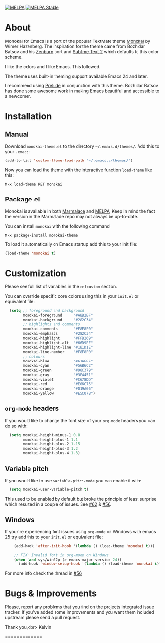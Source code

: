[![MELPA](http://melpa.org/packages/monokai-theme-badge.svg)](http://melpa.org/#/monokai-theme)
[![MELPA Stable](http://stable.melpa.org/packages/monokai-theme-badge.svg)](http://stable.melpa.org/#/monokai-theme)

# About

Monokai for Emacs is a port of the popular TextMate theme
[Monokai](http://www.monokai.nl/blog/2006/07/15/textmate-color-theme/)
by Wimer Hazenberg. The inspiration for the theme came from Bozhidar Batsov and
his [Zenburn](https://github.com/bbatsov/zenburn-emacs) port and
[Sublime Text 2](http://www.sublimetext.com/2) which defaults to this color scheme.

I like the colors and I like Emacs. This followed.

The theme uses built-in theming support available Emacs 24 and later.

I recommend using [Prelude](http://batsov.com/prelude/) in conjunction with
this theme. Bozhidar Batsov has done some awesome work in making Emacs beautiful and
accessible to a newcomer.

# Installation

## Manual

Download `monokai-theme.el` to the directory `~/.emacs.d/themes/`. Add this to your
`.emacs`:

```lisp
(add-to-list 'custom-theme-load-path "~/.emacs.d/themes/")
```

Now you can load the theme with the interactive function `load-theme` like this:

`M-x load-theme RET monokai`

## Package.el

Monokai is available in both [Marmalade](http://marmalade-repo.org)
and [MELPA](http://melpa.milkbox.net).
Keep in mind the fact the version in the Marmalade repo may not always
be up-to-date.

You can install `monokai` with the following command:

`M-x package-install monokai-theme`

To load it automatically on Emacs startup add this to your init file:

```lisp
(load-theme 'monokai t)
```

# Customization

Please see full list of variables in the `defcustom` section.

You can override specific core colors using this in your `init.el` or equivalent file:

```lisp
  (setq ;; foreground and background
        monokai-foreground     "#ABB2BF"
        monokai-background     "#282C34"
        ;; highlights and comments
        monokai-comments       "#F8F8F0"
        monokai-emphasis       "#282C34"
        monokai-highlight      "#FFB269"
        monokai-highlight-alt  "#66D9EF"
        monokai-highlight-line "#1B1D1E"
        monokai-line-number    "#F8F8F0"
        ;; colours
        monokai-blue           "#61AFEF"
        monokai-cyan           "#56B6C2"
        monokai-green          "#98C379"
        monokai-gray           "#3E4451"
        monokai-violet         "#C678DD"
        monokai-red            "#E06C75"
        monokai-orange         "#D19A66"
        monokai-yellow         "#E5C07B")
```

## `org-mode` headers

If you would like to change the font size of your `org-mode` headers you can do so with:

```lisp
  (setq monokai-height-minus-1 0.8
        monokai-height-plus-1 1.1
        monokai-height-plus-2 1.15
        monokai-height-plus-3 1.2
        monokai-height-plus-4 1.3)
```

## Variable pitch

If you would like to use `variable-pitch-mode` you can enable it with:

```lisp
  (setq monokai-user-variable-pitch t)
```

This used to be enabled by default but broke the principle of least surprise which resulted in a couple of issues. See [#62](https://github.com/oneKelvinSmith/monokai-emacs/issues/62) & [#56](https://github.com/oneKelvinSmith/monokai-emacs/issues/56).


## Windows

If your're experiencing font issues using `org-mode` on Windows with emacs 25 try add this to
your `init.el` or equivalent file:

```lisp
    (add-hook 'after-init-hook '(lambda () (load-theme 'monokai t)))

    ;; FIX: Invalid font in org-mode on Windows
    (when (and sys/win32p (> emacs-major-version 24))
      (add-hook 'window-setup-hook '(lambda () (load-theme 'monokai t))))
```
For more info check the thread in [#56](https://github.com/oneKelvinSmith/monokai-emacs/issues/56)

# Bugs & Improvements

Please, report any problems that you find on the projects integrated
issue tracker. If you've added some improvements and you want them
included upstream please send a pull request.

Thank you,<br\>
Kelvin

=============
